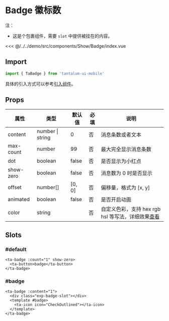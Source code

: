 # Badge 徽标数

注：

- 这是个包裹组件，需要 `slot` 中提供被挂在的内容。

<CodeDemo name="Badge">

<<< @/../../demo/src/components/Show/Badge/index.vue

</CodeDemo>

## Import

```js
import { TaBadge } from 'tantalum-ui-mobile'
```

具体的引入方式可以参考[引入组件](../guide/import.md)。

## Props

| 属性      | 类型             | 默认值 | 必填 | 说明                                                                               |
| --------- | ---------------- | ------ | ---- | ---------------------------------------------------------------------------------- |
| content   | number \| string | 0      | 否   | 消息条数或者文本                                                                   |
| max-count | number           | 99     | 否   | 最大完全显示消息条数                                                               |
| dot       | boolean          | false  | 否   | 是否显示为小红点                                                                   |
| show-zero | boolean          | false  | 否   | 消息数为 0 时是否显示                                                              |
| offset    | number[]         | [0, 0] | 否   | 偏移量，格式为 [x, y]                                                              |
| animated  | boolean          | false  | 否   | 是否开启动画                                                                       |
| color     | string           |        | 否   | 自定义色彩，支持 hex rgb hsl 等写法，详细效果[查看](../design/color.md#自定义色彩) |

## Slots

### #default

```vue
<ta-badge :count="1" show-zero>
  <ta-button>badge</ta-button>
</ta-badge>
```

### #badge

```vue
<ta-badge :content="1">
  <div class="exp-badge-slot"></div>
  <template #badge>
    <ta-icon icon="CheckOutlined"></ta-icon>
  </template>
</ta-badge>
```

